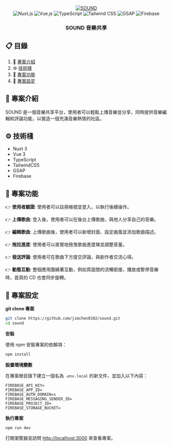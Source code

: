 <div align="center">
  <a href="http://sound.zeabur.app/" target="_blank">
    <img src="https://github.com/user-attachments/assets/de0ad6dd-bf49-4b35-9d0f-5512fa8b88af" alt="SOUND">
  </a>
</div>

<div align="center">
  <img src="https://img.shields.io/badge/Nuxt.js-00C58E?style=for-the-badge&logo=nuxtdotjs&logoColor=white" alt="Nuxt.js"/>
  <img src="https://img.shields.io/badge/Vue.js-4FC08D?style=for-the-badge&logo=vue.js&logoColor=white" alt="Vue.js"/>
  <img src="https://img.shields.io/badge/TypeScript-3178C6?style=for-the-badge&logo=typescript&logoColor=white" alt="TypeScript"/>
  <img src="https://img.shields.io/badge/Tailwind_CSS-38B2AC?style=for-the-badge&logo=tailwind-css&logoColor=white" alt="Tailwind CSS"/>
  <img src="https://img.shields.io/badge/GSAP-88CE02?style=for-the-badge&logo=greensock&logoColor=white" alt="GSAP"/>
  <img src="https://img.shields.io/badge/Firebase-FFCA28?style=for-the-badge&logo=firebase&logoColor=white" alt="Firebase"/>
</div>

<h3 align="center">SOUND 音樂共享</h3>

## 📋 <a name="table">目錄</a>
1. 🤖 [專案介紹](#introduction)
2. ⚙️ [技術棧](#tech-stack)
3. 🔋 [專案功能](#features)
4. 🤸 [專案設定](#quick-start)

## <a name="introduction">🤖 專案介紹</a>

SOUND 是一個音樂共享平台，使用者可以輕鬆上傳音樂並分享，同時提供音樂編輯和評論功能，以營造一個充滿音樂熱情的社區。

## <a name="tech-stack">⚙️ 技術棧</a>

- Nuxt 3
- Vue 3
- TypeScript
- TailwindCSS
- GSAP
- Firebase

## <a name="features">🔋 專案功能</a>

👉 **使用者驗證**: 使用者可以註冊帳號並登入，以執行後續操作。

👉 **上傳歌曲**: 登入後，使用者可以在後台上傳歌曲，與他人分享自己的音樂。

👉 **編輯歌曲**: 上傳歌曲後，使用者可以新增封面、設定曲風並添加歌曲描述。

👉 **拖拉進度**: 使用者可以直覺地拖曳歌曲進度條並調整音量。

👉 **發送評論**: 使用者可在歌曲下方提交評論，與創作者交流心得。

👉 **動態互動**: 整個應用圍繞著互動，例如頁面間的流暢銜接，播放或暫停音樂時，首頁的 CD 也會同步旋轉。


## <a name="quick-start">🤸 專案設定</a>

**git clone 專案**
```bash
git clone https://github.com/jimchen0102/sound.git
cd sound
```

**安裝**

使用 npm 安裝專案的依賴項：

```bash
npm install
```

**設置環境變數**

在專案根目錄下建立一個名為 `.env.local` 的新文件，並加入以下內容：

```env
FIREBASE_API_KEY=
FIREBASE_APP_ID=
FIREBASE_AUTH_DOMAIN=s
FIREBASE_MESSAGING_SENDER_ID=
FIREBASE_PROJECT_ID=
FIREBASE_STORAGE_BUCKET=
```

**執行專案**

```bash
npm run dev
```
打開瀏覽器並訪問 [http://localhost:3000](http://localhost:3000) 來查看專案。
